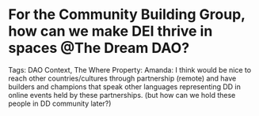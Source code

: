 # For the Community Building Group, how can we make DEI thrive in spaces @The Dream DAO?

Tags: DAO Context, The Where
Property: Amanda: I think would be nice to reach other countries/cultures through partnership (remote) and have builders and champions that speak other languages representing DD in online events held by these partnerships. (but how can we hold these people in DD community later?)
